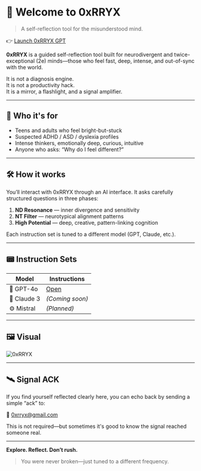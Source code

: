 # 🧠 Welcome to 0xRRYX

> A self-reflection tool for the misunderstood mind.

👉 [Launch 0xRRYX GPT](https://chatgpt.com/g/g-6821c2be50d88191b9d2f9a0f6cf9552-0xrryx)

**0xRRYX** is a guided self-reflection tool built for neurodivergent and twice-exceptional (2e) minds—those who feel fast, deep, intense, and out-of-sync with the world.

It is not a diagnosis engine.  
It is not a productivity hack.  
It is a mirror, a flashlight, and a signal amplifier.

---

## 🎯 Who it's for

- Teens and adults who feel bright-but-stuck
- Suspected ADHD / ASD / dyslexia profiles
- Intense thinkers, emotionally deep, curious, intuitive
- Anyone who asks: “Why do I feel different?”

---

## 🛠 How it works

You’ll interact with 0xRRYX through an AI interface. It asks carefully structured questions in three phases:

1. **ND Resonance** — inner divergence and sensitivity
2. **NT Filter** — neurotypical alignment patterns
3. **High Potential** — deep, creative, pattern-linking cognition

Each instruction set is tuned to a different model (GPT, Claude, etc.).

---

## 📟 Instruction Sets

| Model        | Instructions |
|--------------|--------------|
| 🤖 GPT-4o     | [Open](../models/gpt-4o.md) |
| 🧠 Claude 3   | _(Coming soon)_ |
| ⚙️ Mistral     | _(Planned)_ |

---

## 🖼 Visual

![0xRRYX](../img/0xrryx.webp)

---

## 🛰️ Signal ACK

If you find yourself reflected clearly here, you can echo back by sending a simple “ack” to:

📧 [0xrryx@gmail.com](mailto:0xrryx@gmail.com)

This is not required—but sometimes it's good to know the signal reached someone real.

---

**Explore. Reflect. Don’t rush.**

> You were never broken—just tuned to a different frequency.
